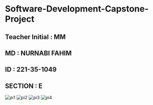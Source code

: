 # Software-Development-Capstone-Project
## Teacher Initial : MM

## MD : NURNABI FAHIM
## ID : 221-35-1049
## SECTION : E
![pi1](https://user-images.githubusercontent.com/98411093/202190334-0ae32a70-66d9-4245-b7b1-a51fb4a0f9b5.png)
![pi2](https://user-images.githubusercontent.com/98411093/202190547-599c9d37-b055-4230-a025-f8a957f6b778.png)
![pi3](https://user-images.githubusercontent.com/98411093/202190563-a3d50ecd-2aab-4b86-8fa0-a99579225fd3.png)
![pi4](https://user-images.githubusercontent.com/98411093/202190575-03e9f570-a6a8-4c20-bf19-fb623896d8c0.png)
